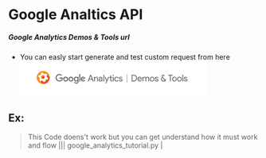 # Google Analtics API

##### Google Analytics Demos & Tools url 
 - You can easly start generate and test custom request from here
[![Build Status](https://raw.githubusercontent.com/UlucFVardar/Google-Analtics-API/master/Google.png)](https://ga-dev-tools.appspot.com/query-explorer/)


## Ex:
>  This Code doens't work but you can get understand how it must work and flow ||| google_analytics_tutorial.py |